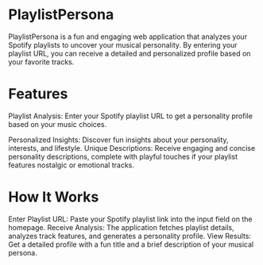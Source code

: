 # PlaylistPersona
PlaylistPersona is a fun and engaging web application that analyzes your Spotify playlists to uncover your musical personality. By entering your playlist URL, you can receive a detailed and personalized profile based on your favorite tracks.

# Features
Playlist Analysis: Enter your Spotify playlist URL to get a personality profile based on your music choices.

Personalized Insights: Discover fun insights about your personality, interests, and lifestyle.
Unique Descriptions: Receive engaging and concise personality descriptions, complete with playful touches if your playlist features nostalgic or emotional tracks.

# How It Works
Enter Playlist URL: Paste your Spotify playlist link into the input field on the homepage.
Receive Analysis: The application fetches playlist details, analyzes track features, and generates a personality profile.
View Results: Get a detailed profile with a fun title and a brief description of your musical persona.
